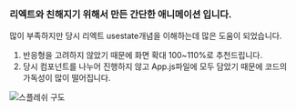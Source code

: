 ### 리엑트와 친해지기 위해서 만든 간단한 애니메이션 입니다.


많이 부족하지만 당시 리엑트 usestate개념을 이해하는데 많은 도움이 되었습니다.
1. 반응형을 고려하지 않았기 때문에 화면 확대 100~110%로 추천드립니다.
2. 당시 컴포넌트를 나누어 진행하지 않고 App.js파일에 모두 담았기 때문에 코드의 가독성이 많이 떨어집니다.

![스플레쉬 구도](https://github.com/YOON-CC/SPLASH_VIEW/assets/87313979/ff41d055-72cc-448a-911d-3057bf23d65e)
